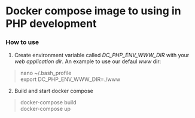 # Docker compose image to using in PHP development

### How to use ###

1. Create environment variable called *DC_PHP_ENV_WWW_DIR* with your *web application dir*. An example to use our defaul *www* dir:

> nano ~/.bash_profile  
> export DC_PHP_ENV_WWW_DIR=./www   

2. Build and start docker compose

> docker-compose build  
> docker-compose up  